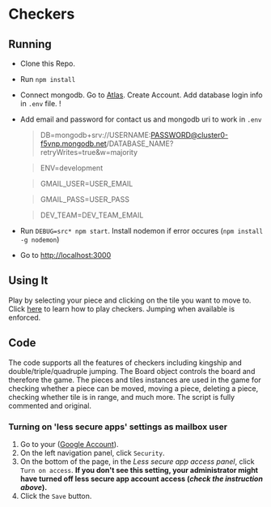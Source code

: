 # Checkers

## Running
* Clone this Repo.
* Run `npm install`
* Connect mongodb. Go to [Atlas](https://account.mongodb.com/account/login). Create Account. Add database login info in `.env` file. !
* Add email and password for contact us and mongodb uri to work in `.env`

    > DB=mongodb+srv://USERNAME:PASSWORD@cluster0-f5vnp.mongodb.net/DATABASE_NAME?retryWrites=true&w=majority

    > ENV=development

    > GMAIL_USER=USER_EMAIL

    > GMAIL_PASS=USER_PASS

    > DEV_TEAM=DEV_TEAM_EMAIL

* Run `DEBUG=src* npm start`. Install nodemon if error occures (`npm install -g nodemon`)
* Go to [http://localhost:3000](http://localhost:3000)
## Using It
Play by selecting your piece and clicking on the tile you want to move to. Click [here](http://www.itsyourturn.com/t_helptopic2030.html) to learn how to play checkers. Jumping when available is enforced.

## Code
The code supports all the features of checkers including kingship and double/triple/quadruple jumping. The Board object controls the board and therefore the game. The pieces and tiles instances are used in the game for checking whether a piece can be moved, moving a piece, deleting a piece, checking whether tile is in range, and much more. The script is fully commented and original.


### Turning on 'less secure apps' settings as mailbox user

1.  Go to your ([Google Account](https://myaccount.google.com/)).
2.  On the left navigation panel, click `Security`.
3.  On the bottom of the page, in the _Less secure app access panel_, click `Turn on access`.
    **If you don't see this setting, your administrator might have turned off less secure app account access (_check the instruction above_).**
4.  Click the `Save` button.